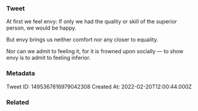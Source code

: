 ### Tweet
At first we feel envy: If only we had the quality or skill of the superior person, we would be happy.

But envy brings us neither comfort nor any closer to equality.

Nor can we admit to feeling it, for it is frowned upon socially — to show envy is to admit to feeling inferior.

### Metadata
Tweet ID: 1495367816979042308
Created At: 2022-02-20T12:00:44.000Z

### Related

